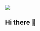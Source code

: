 <img src="https://capsule-render.vercel.app/api?type=waving&color=gradient&text=Hello!&height=100&section=header&animation=fadeIn"/>

## Hi there 👋

<!--
**Dhruv-Gadre/Dhruv-Gadre** is a ✨ _special_ ✨ repository because its `README.md` (this file) appears on your GitHub profile.

Here are some ideas to get you started:

- 🔭 I’m currently working on ...
- 🌱 I’m currently learning ...
- 👯 I’m looking to collaborate on ...
- 🤔 I’m looking for help with ...
- 💬 Ask me about ...
- 📫 How to reach me: ...
- 😄 Pronouns: ...
- ⚡ Fun fact: ...
-->
